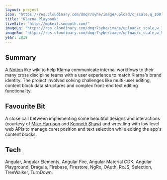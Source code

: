 ```yaml
---
layout: project
icon: "https://res.cloudinary.com/dmqr7syhe/image/upload/c_scale,q_100,w_200/v1576583094/jackhkmatthews.com/icons/klarna-icon_ia9jjy.svg"
title: "Klarna Playbook"
liveSite: "http://makeit.smoooth.com/"
imageLg: "https://res.cloudinary.com/dmqr7syhe/image/upload/c_scale,w_1000/v1576582618/jackhkmatthews.com/images/klarna-playbook.png"
imageSm: "https://res.cloudinary.com/dmqr7syhe/image/upload/c_scale,w_500/v1576582618/jackhkmatthews.com/images/klarna-playbook.png"
year: 2019
---
```


## Summary

A [Notion](https://www.notion.so/) like wiki to help Klarna communicate internal workflows to their many cross discipline teams with a user experience to match Klarna's brand identity. The project involved solving challenges like multi-user editing, content block data structures and complex front-end text editing functionality.

## Favourite Bit

A close call between implementing some beautiful designs and interactions (courtesy of [Mike Harrison](https://www.linkedin.com/in/studiomh/) and [Kenneth Shaw](https://www.linkedin.com/in/shawkenneth/)) and wrestling with low level web APIs to manage caret position and text selection while editing the app's content blocks.

## Tech

Angular, Angular Elements, Angular Fire, Angular Material CDK, Angular Playground, Dragula, Firebase, Firestore, NgRx, OAuth, RxJS, Selection, TreeWalker, TurnDown.
